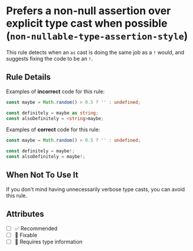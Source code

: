 # Prefers a non-null assertion over explicit type cast when possible (`non-nullable-type-assertion-style`)

This rule detects when an `as` cast is doing the same job as a `!` would, and suggests fixing the code to be an `!`.

## Rule Details

Examples of **incorrect** code for this rule:

```ts
const maybe = Math.random() > 0.5 ? '' : undefined;

const definitely = maybe as string;
const alsoDefinitely = <string>maybe;
```

Examples of **correct** code for this rule:

```ts
const maybe = Math.random() > 0.5 ? '' : undefined;

const definitely = maybe!;
const alsoDefinitely = maybe!;
```

## When Not To Use It

If you don't mind having unnecessarily verbose type casts, you can avoid this rule.

## Attributes

- [ ] ✅ Recommended
- [ ] 🔧 Fixable
- [ ] 💭 Requires type information
